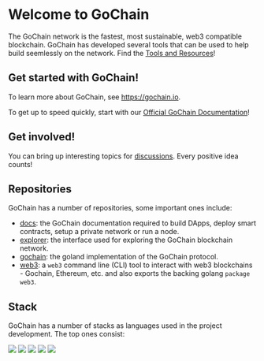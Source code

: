 # Welcome to GoChain

The GoChain network is the fastest, most sustainable, web3 compatible blockchain.
GoChain has developed several tools that can be used to help build seemlessly on the network. Find the [Tools and Resources](https://gochain.io/developers#tools)!

## Get started with GoChain!

To learn more about GoChain, see <https://gochain.io>.

To get up to speed quickly, start with our [Official GoChain Documentation](https://github.com/gochain/docs)! 

## Get involved!

You can bring up interesting topics for [discussions](https://github.com/gochain/docs/discussions). Every positive idea counts!

## Repositories

GoChain has a number of repositories, some important ones include:

<!-- alphabetical -->
* [docs](https://github.com/gochain/docs): the GoChain documentation required to build DApps, deploy smart contracts, setup a private network or run a node.
* [explorer](https://github.com/gochain/explorer): the interface used for exploring the GoChain blockchain network.
* [gochain](https://github.com/gochain/gochain): the goland implementation of the GoChain protocol.
* [web3](https://github.com/gochain/web3): a `web3` command line (CLI) tool to interact with web3 blockchains - Gochain, Ethereum, etc. and also exports the backing golang `package web3`.



## Stack

GoChain has a number of stacks as languages used in the project development. The top ones consist: 

  <a href="https://go.dev" target="_blank" rel="noopener noreferrer"><img src="https://img.shields.io/badge/go-%2300ADD8.svg?style=for-the-badge&logo=go&logoColor=white" target="_blank" rel="noopener noreferrer"></a>
  <a href="https://developer.mozilla.org/en-US/docs/Web/JavaScript" target="_blank" rel="noopener noreferrer"><img src="https://img.shields.io/badge/javascript-%23323330.svg?style=for-the-badge&logo=javascript&logoColor=%23F7DF1E" target="_blank" rel="noopener noreferrer"></a>
  <a href="https://www.dart.dev" target="_blank" rel="noopener noreferrer"><img src="https://img.shields.io/badge/dart-%230175C2.svg?style=for-the-badge&logo=dart&logoColor=white" target="_blank" rel="noopener noreferrer"></a>
  <a href="https://www.typescriptlang.org" target="_blank" rel="noopener noreferrer"><img src="https://img.shields.io/badge/typescript-%23007ACC.svg?style=for-the-badge&logo=typescript&logoColor=white" target="_blank" rel="noopener noreferrer"></a>
    <a href="https://soliditylang.org" target="_blank" rel="noopener noreferrer"><img src="https://img.shields.io/badge/Solidity-%23363636.svg?style=for-the-badge&logo=solidity&logoColor=white" target="_blank" rel="noopener noreferrer"></a>

